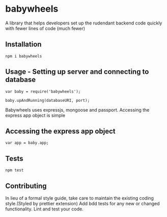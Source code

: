# babywheels

A library that helps developers set up the rudendant backend code quickly
with fewer lines of code (much fewer)

## Installation

`npm i babywheels`

## Usage - Setting up server and connecting to database

    var baby = require('babywheels');

    baby.upAndRunning(databaseURI, port);

Babywheels uses expressjs, mongoose and passport.
Accessing the express app object is simple

## Accessing the express app object

    var app = baby.app;

## Tests

`npm test`

## Contributing

In lieu of a formal style guide, take care to maintain the existing coding style.(Styled by prettier extension) Add bdd tests for any new or changed functionality. Lint and test your code.

